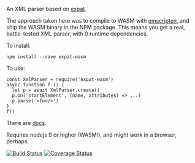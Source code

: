 An XML parser based on [expat](https://github.com/libexpat/libexpat).

The approach taken here was to compile to WASM with
[emscripten](https://kripken.github.io/emscripten-site/index.html),
and ship the WASM binary in the NPM package.  This means you get a real,
battle-tested XML parser, with 0 runtime dependencies.

To install:

    npm install --save expat-wasm

To use:

    const XmlParser = require('expat-wasm')
    async function f () {
      let p = await XmlParser.create()
      p.on('startElement', (name, attributes) => ...)
      p.parse('<foo/>')
    }
    f()

There are [docs](https://hildjj.github.io/expat-wasm/).

Requires nodejs 9 or higher (WASM!), and might work in a browser, perhaps.

[![Build Status](https://travis-ci.org/hildjj/expat-wasm.svg?branch=master)](https://travis-ci.org/hildjj/expat-wasm)
[![Coverage Status](https://coveralls.io/repos/github/hildjj/expat-wasm/badge.svg?branch=master)](https://coveralls.io/github/hildjj/expat-wasm?branch=master)
